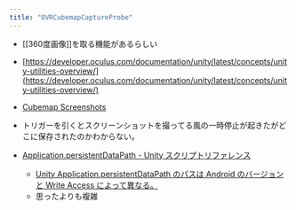 ```yaml
---
title: "OVRCubemapCaptureProbe"
---
```


- [[360度画像]]を取る機能があるらしい
- [https://developer.oculus.com/documentation/unity/latest/concepts/unity-utilities-overview/](https://developer.oculus.com/documentation/unity/latest/concepts/unity-utilities-overview/)

- [Cubemap Screenshots](https://developer.oculus.com/documentation/unity/latest/concepts/unity-cubemap/)
- トリガーを引くとスクリーンショットを撮ってる風の一時停止が起きたがどこに保存されたのかわからない。

- [Application.persistentDataPath - Unity スクリプトリファレンス](https://docs.unity3d.com/ja/current/ScriptReference/Application-persistentDataPath.html)
    - [Unity Application.persistentDataPath のパスは Android のバージョンと Write Access によって異なる。](https://qiita.com/moscowmule2240/items/752cfdacbd8854dcb6aa)
    - 思ったよりも複雑
